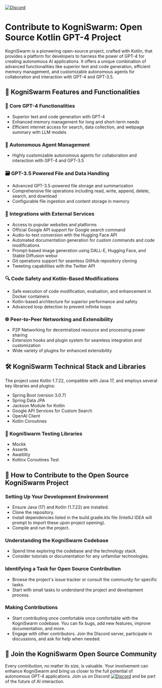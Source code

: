 [![Discord](https://img.shields.io/badge/Discord-Join%20Server-blue)](https://discord.gg/e3c5r9ZVn7)

# Contribute to KogniSwarm: Open Source Kotlin GPT-4 Project

KogniSwarm is a pioneering open-source project, crafted with Kotlin, that provides a platform for developers to harness the power of GPT-4 for creating autonomous AI applications. It offers a unique combination of advanced functionalities like superior text and code generation, efficient memory management, and customizable autonomous agents for collaboration and interaction with GPT-4 and GPT-3.5.

## 🚀 KogniSwarm Features and Functionalities

### 🧠 Core GPT-4 Functionalities
- Superior text and code generation with GPT-4
- Enhanced memory management for long and short-term needs
- Efficient internet access for search, data collection, and webpage summary with LLM models

### 🤖 Autonomous Agent Management
- Highly customizable autonomous agents for collaboration and interaction with GPT-4 and GPT-3.5

### 🗃️ GPT-3.5 Powered File and Data Handling
- Advanced GPT-3.5-powered file storage and summarization
- Comprehensive file operations including read, write, append, delete, search, and download
- Configurable file ingestion and content storage in memory

### 🔗 Integrations with External Services
- Access to popular websites and platforms
- Official Google API support for Google search command
- Audio-to-text conversion with the Hugging Face API
- Automated documentation generation for custom commands and code modifications
- Prompt-based image generation using DALL-E, Hugging Face, and Stable Diffusion webui
- Git operations support for seamless GitHub repository cloning
- Tweeting capabilities with the Twitter API

### 🔍 Code Safety and Kotlin-Based Modifications
- Safe execution of code modification, evaluation, and enhancement in Docker containers
- Kotlin-based architecture for superior performance and safety
- Advanced loop detection to prevent infinite loops

### 🌐 Peer-to-Peer Networking and Extensibility
- P2P Networking for decentralized resource and processing power sharing
- Extension hooks and plugin system for seamless integration and customization
- Wide variety of plugins for enhanced extensibility

## 🛠️ KogniSwarm Technical Stack and Libraries
The project uses Kotlin 1.7.22, compatible with Java 17, and employs several key libraries and plugins:

- Spring Boot (version 3.0.7)
- Spring Data JPA
- Jackson Module for Kotlin
- Google API Services for Custom Search
- OpenAI Client
- Kotlin Coroutines

### 🧪 KogniSwarm Testing Libraries
- Mockk
- Assertk
- Awaitility
- Kotlinx Coroutines Test

## 🔧 How to Contribute to the Open Source KogniSwarm Project

### Setting Up Your Development Environment
- Ensure Java (17) and Kotlin (1.7.22) are installed.
- Clone the repository.
- Install dependencies listed in the build.gradle.kts file (IntelliJ IDEA will prompt to import these upon project opening).
- Compile and run the project.

### Understanding the KogniSwarm Codebase
- Spend time exploring the codebase and the technology stack.
- Consider tutorials or documentation for any unfamiliar technologies.

### Identifying a Task for Open Source Contribution
- Browse the project's issue tracker or consult the community for specific tasks.
- Start with small tasks to understand the project and development process.

### Making Contributions
- Start contributing once comfortable once comfortable with the KogniSwarm codebase. You can fix bugs, add new features, improve documentation, and more.
- Engage with other contributors. Join the Discord server, participate in discussions, and ask for help when needed.

## 🤝 Join the KogniSwarm Open Source Community
Every contribution, no matter its size, is valuable. Your involvement can enhance KogniSwarm and bring us closer to the full potential of autonomous GPT-4 applications. Join us on Discord [![Discord](https://img.shields.io/badge/Discord-Join%20Server-blue)](https://discord.gg/e3c5r9ZVn7) and be part of the future of AI interaction.
